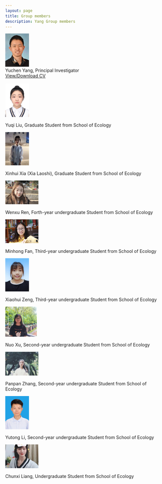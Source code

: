 ```yaml
---
layout: page
title: Group members
description: Yang Group members
---
```


<div class="container">
    <div class="row-fluid">
        <div class="span2">
        <a href="../assets/Yuchen.jpg">
            <img src="../assets/Yuchen.jpg" height="105" width="75" title="Yuchen Yang" alt="Yuchen Yang"/>
        </a>
        </div>
    </div>
</div>

<div class="cv">
	Yuchen Yang, Principal Investigator <br/>
	<a href="../assets/Curriculum Vitae_Yuchen_Yang.pdf" title="Download CV as PDF">View/Download CV</a> <br/>
</div>

<br/>

<div class="container">
    <div class="row-fluid">
        <div class="span2">
        <a href="../assets/Yuqi.jpeg">
            <img src="../assets/Yuqi.jpeg" height="105" width="75" title="Yuqi Liu" alt="Yuqi Liu"/>
        </a>
        </div>
    </div>
</div>

Yuqi Liu, Graduate Student from School of Ecology

<div class="container">
    <div class="row-fluid">
        <div class="span2">
        <a href="../assets/Xinhui_new.jpeg">
            <img src="../assets/Xinhui_new.jpeg" height="105" width="75" title="Xinhui Xia" alt="Xinhui Xia"/>
        </a>
        </div>
    </div>
</div>

Xinhui Xia (Xia Laoshi), Graduate Student from School of Ecology

<div class="container">
    <div class="row-fluid">
        <div class="span2">
        <a href="../assets/Wenxu.jpeg">
            <img src="../assets/Wenxu.jpeg" height="75" width="105" title="Wenxu Ren" alt="Wenxu Ren"/>
        </a>
        </div>
    </div>
</div>

Wenxu Ren, Forth-year undergraduate Student from School of Ecology

<div class="container">
    <div class="row-fluid">
        <div class="span2">
        <a href="../assets/Minhong.jpeg">
            <img src="../assets/Minhong.jpeg" height="75" width="105" title="Minhong Fan" alt="Minhong Fan"/>
        </a>
        </div>
    </div>
</div>

Minhong Fan, Third-year undergraduate Student from School of Ecology

<div class="container">
    <div class="row-fluid">
        <div class="span2">
        <a href="../assets/Xiaohui.jpeg">
            <img src="../assets/Xiaohui.jpeg" height="105" width="75" title="Xiaohui Zeng" alt="Xiaohui Zeng"/>
        </a>
        </div>
    </div>
</div>

Xiaohui Zeng, Third-year undergraduate Student from School of Ecology

<div class="container">
    <div class="row-fluid">
        <div class="span2">
        <a href="../assets/Nuo.jpeg">
            <img src="../assets/Nuo.jpeg" height="95" width="100" title="Nuo Xu" alt="Nuo Xu"/>
        </a>
        </div>
    </div>
</div>

Nuo Xu, Second-year undergraduate Student from School of Ecology

<div class="container">
    <div class="row-fluid">
        <div class="span2">
        <a href="../assets/Panpan.jpeg">
            <img src="../assets/Panpan.jpeg" height="75" width="105" title="Panpan Zhang" alt="Panpan Zhang"/>
        </a>
        </div>
    </div>
</div>

Panpan Zhang, Second-year undergraduate Student from School of Ecology

<div class="container">
    <div class="row-fluid">
        <div class="span2">
        <a href="../assets/Yutong.jpeg">
            <img src="../assets/Yutong.jpeg" height="105" width="75" title="Yutong Li" alt="Yutong Li"/>
        </a>
        </div>
    </div>
</div>

Yutong Li, Second-year undergraduate Student from School of Ecology

<div class="container">
    <div class="row-fluid">
        <div class="span2">
        <a href="../assets/Chunqian.jpeg">
            <img src="../assets/Chunqian.jpeg" height="75" width="105" title="Chunxi Liang" alt="Chunxi Liang"/>
        </a>
        </div>
    </div>
</div>

Chunxi Liang, Undergraduate Student from School of Ecology

<br/>

